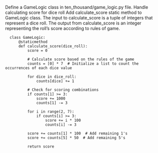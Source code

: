 Define a GameLogic class in ten_thousand/game_logic.py file.
Handle calculating score for dice roll
Add calculate_score static method to GameLogic class.
The input to calculate_score is a tuple of integers that represent a dice roll.
The output from calculate_score is an integer representing the roll’s score according to rules of game.

      class GameLogic:
          @staticmethod
          def calculate_score(dice_roll):
              score = 0

              # Calculate score based on the rules of the game
              counts = [0] * 7  # Initialize a list to count the occurrences of each dice value

              for dice in dice_roll:
                  counts[dice] += 1

              # Check for scoring combinations
              if counts[1] >= 3:
                  score += 1000
                  counts[1] -= 3

              for i in range(2, 7):
                  if counts[i] >= 3:
                      score += i * 100
                      counts[i] -= 3

              score += counts[1] * 100  # Add remaining 1's
              score += counts[5] * 50  # Add remaining 5's

              return score


